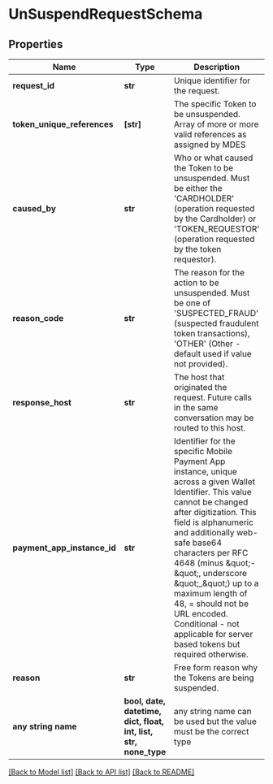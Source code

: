 # UnSuspendRequestSchema


## Properties
Name | Type | Description | Notes
------------ | ------------- | ------------- | -------------
**request_id** | **str** | Unique identifier for the request.  | 
**token_unique_references** | **[str]** | The specific Token to be unsuspended. Array of more or more valid references as assigned by MDES  | 
**caused_by** | **str** | Who or what caused the Token to be unsuspended. Must be either the &#39;CARDHOLDER&#39; (operation requested by the Cardholder) or &#39;TOKEN_REQUESTOR&#39; (operation requested by the token requestor).  | 
**reason_code** | **str** | The reason for the action to be unsuspended. Must be one of &#39;SUSPECTED_FRAUD&#39; (suspected fraudulent token transactions), &#39;OTHER&#39; (Other - default used if value not provided).  | 
**response_host** | **str** | The host that originated the request. Future calls in the same conversation may be routed to this host.  | [optional] 
**payment_app_instance_id** | **str** | Identifier for the specific Mobile Payment App instance, unique across a given Wallet Identifier. This value cannot be changed after digitization. This field is alphanumeric and additionally web-safe base64 characters per RFC 4648 (minus \&quot;-\&quot;, underscore \&quot;_\&quot;) up to a maximum length of 48, &#x3D; should not be URL encoded. Conditional - not applicable for server based tokens but required otherwise.  | [optional] 
**reason** | **str** | Free form reason why the Tokens are being suspended.  | [optional] 
**any string name** | **bool, date, datetime, dict, float, int, list, str, none_type** | any string name can be used but the value must be the correct type | [optional]

[[Back to Model list]](../README.md#documentation-for-models) [[Back to API list]](../README.md#documentation-for-api-endpoints) [[Back to README]](../README.md)


